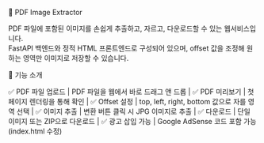📸 PDF Image Extractor

PDF 파일에 포함된 이미지를 손쉽게 추출하고, 자르고, 다운로드할 수 있는 웹서비스입니다.  
FastAPI 백엔드와 정적 HTML 프론트엔드로 구성되어 있으며, offset 값을 조정해 원하는 영역만 이미지로 저장할 수 있습니다.

🔧 기능 소개

✅ PDF 파일 업로드 | PDF 파일을 웹에서 바로 드래그 앤 드롭 |
✅ PDF 미리보기 | 첫 페이지 렌더링을 통해 확인 |
✅ Offset 설정 | top, left, right, bottom 값으로 자를 영역 선택 |
✅ 이미지 추출 | 변환 버튼 클릭 시 JPG 이미지로 추출 |
✅ 다운로드 | 단일 이미지 또는 ZIP으로 다운로드 |
✅ 광고 삽입 가능 | Google AdSense 코드 포함 가능 (index.html 수정)
